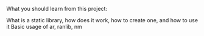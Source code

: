What you should learn from this project:

What is a static library, how does it work, how to create one, and how to use it
Basic usage of ar, ranlib, nm

